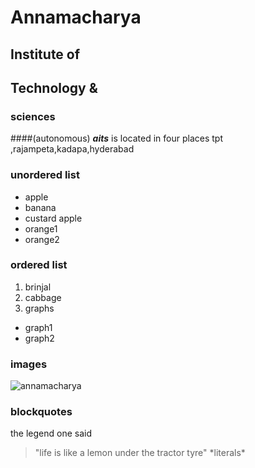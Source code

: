 
# Annamacharya
## Institute of 
## Technology &
### sciences
####(autonomous)
***aits*** is located in four places tpt ,rajampeta,kadapa,hyderabad
### unordered list
* apple
* banana
* custard apple
* orange1
* orange2
### ordered list
1. brinjal
2. cabbage
3. graphs
  * graph1
  * graph2
### images
![annamacharya](https://www.google.com/maps/uv?hl=en&pb=!1s0x3a4d49b8ccc17129%3A0x52ac31398b7897eb!3m1!7e115!4shttps%3A%2F%2Flh5.googleusercontent.com%2Fp%2FAF1QipMsyR1Cout3_HAQs5n9qkhWaijLp6sc0nchWAjo%3Dw426-h240-k-no!5sannamacharya%20institute%20of%20technology%20and%20sciences%20tirupati%20-%20Google%20Search!15sCAQ&imagekey=!1e10!2sAF1QipMsyR1Cout3_HAQs5n9qkhWaijLp6sc0nchWAjo&sa=X&ved=2ahUKEwjV_oGnw4LoAhXryzgGHX_lAKUQoiowDnoECA4QCA)
### blockquotes
the legend one said
>"life is like a lemon under the tractor tyre"
\*literals\*
